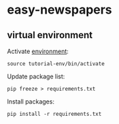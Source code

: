 # easy-newspapers

## virtual environment

Activate [environment](https://docs.python.org/3/tutorial/venv.html):

```
source tutorial-env/bin/activate
```

Update package list:

```
pip freeze > requirements.txt
```

Install packages:

```
pip install -r requirements.txt
```
